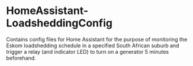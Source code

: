 # HomeAssistant-LoadsheddingConfig
Contains config files for Home Assistant for the purpose of monitoring the Eskom loadshedding schedule in a specified South African suburb and trigger a relay (and indicator LED) to turn on a generator 5 minutes beforehand.
